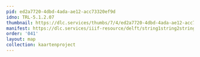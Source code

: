 ```yaml
---
pid: ed2a7720-4dbd-4ada-ae12-acc73320ef9d
idno: TRL-5.1.2.07
thumbnail: https://dlc.services/thumbs/7/4/ed2a7720-4dbd-4ada-ae12-acc73320ef9d/full/400,339/0/default.jpg
manifest: https://dlc.services/iiif-resource/delft/string1string2string3/kaartenproject-2007/TRL-5.1.2.07
order: '041'
layout: map
collection: kaartenproject
---
```

